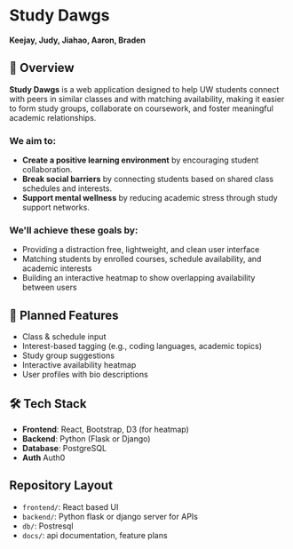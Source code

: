 # Study Dawgs

**Keejay, Judy, Jiahao, Aaron, Braden**

## 📘 Overview

**Study Dawgs** is a web application designed to help UW students connect with peers in similar classes and with matching availability, making it easier to form study groups, collaborate on coursework, and foster meaningful academic relationships.

 ### We aim to:
- **Create a positive learning environment** by encouraging student collaboration.
- **Break social barriers** by connecting students based on shared class schedules and interests.
- **Support mental wellness** by reducing academic stress through study support networks.

### We'll achieve these goals by:
- Providing a distraction free, lightweight, and clean user interface
- Matching students by enrolled courses, schedule availability, and academic interests
- Building an interactive heatmap to show overlapping availability between users
  

## 🎯 Planned Features

- Class & schedule input
- Interest-based tagging (e.g., coding languages, academic topics)
- Study group suggestions
- Interactive availability heatmap
- User profiles with bio descriptions

## 🛠️ Tech Stack

- **Frontend**: React, Bootstrap, D3 (for heatmap)
- **Backend**: Python (Flask or Django)
- **Database**: PostgreSQL
- **Auth** Auth0

## Repository Layout
- `frontend/`: React based UI
- `backend/`: Python flask or django server for APIs
- `db/`: Postresql
- `docs/`: api documentation, feature plans
